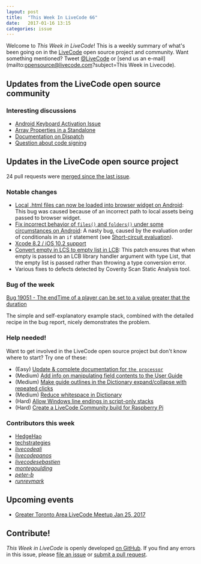 ```yaml
---
layout: post
title:  "This Week In LiveCode 66"
date:   2017-01-16 13:15
categories: issue
---
```


Welcome to *This Week in LiveCode*!  This is a weekly summary of what's been
going on in the [LiveCode](https://livecode.com/) open source project and
community.  Want something mentioned?  Tweet
[@LiveCode](https://twitter.com/LiveCode) or
[send us an e-mail](mailto:opensource@livecode.com?subject=This Week in Livecode).

## Updates from the LiveCode open source community

<!---
### News and blog posts
-->

### Interesting discussions

- [Android Keyboard Activation Issue](https://www.mail-archive.com/use-livecode@lists.runrev.com/msg81603.html)
- [Array Properties in a Standalone](https://www.mail-archive.com/use-livecode@lists.runrev.com/msg81580.html)
- [Documentation on Dispatch](https://www.mail-archive.com/use-livecode@lists.runrev.com/msg81570.html)
- [Question about code signing](https://www.mail-archive.com/use-livecode@lists.runrev.com/msg81663.html)

## Updates in the LiveCode open source project

24 pull requests were [merged since the last issue](https://github.com/search?utf8=%E2%9C%93&q=org%3Alivecode+is%3Apublic+is%3Apr+is%3Amerged+merged%3A2017-01-09..2017-01-15&type=Issues&ref=searchresults).

<!---
### New LiveCode releases
-->


### Notable changes

- [Local .html files can now be loaded into browser widget on Android](https://github.com/livecode/livecode/pull/5053):
  This bug was caused because of an incorrect path to local assets being passed to browser widget.
- [Fix incorrect behavior of `files()` and `folders()` under some circumstances on Android](https://github.com/livecode/livecode/pull/5033):
  A nasty bug, caused by the evaluation order of conditionals in an `if` statement (see [Short-circuit evaluation](https://en.wikipedia.org/wiki/Short-circuit_evaluation)).
- [Xcode 8.2 / iOS 10.2 support](https://github.com/livecode/livecode/pull/4974)
- [Convert empty in LCS to empty list in LCB](https://github.com/livecode/livecode/pull/5035):
  This patch ensures that when empty is passed to an LCB library handler argument with type List, that the empty list is passed rather than throwing a type conversion error.
- Various fixes to defects detected by Coverity Scan Static Analysis tool.


### Bug of the week

[Bug 19051 -  The endTime of a player can be set to a value greater that the duration](http://quality.livecode.com/show_bug.cgi?id=19051)

The simple and self-explanatory example stack, combined with the detailed recipe in the bug report, nicely demonstrates the problem.

### Help needed!

Want to get involved in the LiveCode open source project but don't know where
to start?  Try one of these:

- (Easy) [Update & complete documentation for `the processor`](http://quality.livecode.com/show_bug.cgi?id=17974)
- (Medium) [Add info on manipulating field contents to the User Guide](http://quality.livecode.com/show_bug.cgi?id=18990)
- (Medium) [Make guide outlines in the Dictionary expand/collapse with repeated clicks](http://quality.livecode.com/show_bug.cgi?id=18184)
- (Medium) [Reduce whitespace in Dictionary](http://quality.livecode.com/show_bug.cgi?id=18278)
- (Hard) [Allow Windows line endings in script-only stacks](http://quality.livecode.com/show_bug.cgi?id=17810)
- (Hard) [Create a LiveCode Community build for Raspberry Pi](http://forums.livecode.com/viewtopic.php?f=76&t=27912)

### Contributors this week

- [HedgeHao](https://github.com/HedgeHao)
- [techstrategies](https://github.com/techstrategies)
- *[livecodeali](https://github.com/livecodeali)*
- *[livecodepanos](https://github.com/livecodepanos)*
- *[livecodesebastien](https://github.com/livecodesebastien)*
- *[montegoulding](https://github.com/montegoulding)*
- *[peter-b](https://github.com/peter-b)*
- *[runrevmark](https://github.com/runrevmark)*


## Upcoming events

- [Greater Toronto Area LiveCode Meetup Jan 25, 2017](http://forums.livecode.com/viewtopic.php?t=28620&p=150027#p150027)

## Contribute!

*This Week in LiveCode* is openly developed
[on GitHub](https://github.com/livecode/this-week-in-livecode).
If you find any errors in this issue, please
[file an issue](https://github.com/livecode/this-week-in-livecode/issues) or
[submit a pull request](https://github.com/livecode/this-week-in-livecode/pulls).
